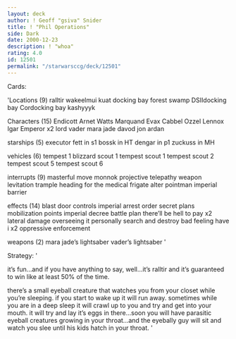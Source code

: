 ```yaml
---
layout: deck
author: ! Geoff "gsiva" Snider
title: ! "Phil Operations"
side: Dark
date: 2000-12-23
description: ! "whoa"
rating: 4.0
id: 12501
permalink: "/starwarsccg/deck/12501"
---
```

Cards: 

'Locations (9)
ralltir
wakeelmui
kuat
docking bay
forest
swamp
DSIIdocking bay
Cordocking bay
kashyyyk

Characters (15)
Endicott
Arnet
Watts
Marquand
Evax
Cabbel
Ozzel
Lennox
Igar
Emperor x2
lord vader
mara jade
davod jon
ardan

starships (5)
executor
fett in s1
bossk in HT
dengar in p1
zuckuss in MH

vehicles (6)
tempest 1
blizzard scout 1
tempest scout 1
tempest scout 2
tempest scout 5
tempest scout 6

interrupts (9)
masterful move
monnok
projective telepathy
weapon levitation
trample
heading for the medical frigate
alter
pointman
imperial barrier

effects (14)
blast door controls
imperial arrest order
secret plans
mobilization points
imperial decree
battle plan
there’ll be hell to pay x2
lateral damage
overseeing it personally
search and destroy
bad feeling have i x2
oppressive enforcement

weapons (2)
mara jade’s lightsaber
vader’s lightsaber '

Strategy: '

it’s fun...and if you have anything to say, well...it’s ralltir and it’s guaranteed to win like at least 50% of the time.

there’s a small eyeball creature that watches you from your closet while you’re sleeping.  if you start to wake up it will run away.	sometimes while you are in a deep sleep it will crawl up to you and try and get into your mouth.  it will try and lay it’s eggs in there...soon you will have parasitic eyeball creatures growing in your throat...and the eyebally guy will sit and watch you slee until his kids hatch in your throat. '
